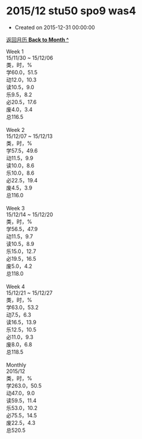 # 2015/12 stu50 spo9 was4

- Created on 2015-12-31 00:00:00

[返回月历 **Back to Month ^**](/lifelogs/2015/12/index.md)
<br/><div>Week 1</div><div>15/11/30 ~ 15/12/06</div><div>类，时，%</div><div>学60.0，51.5</div><div>动12.0，10.3</div><div>读10.5，9.0</div><div>乐9.5，8.2</div><div>必20.5，17.6</div><div>废4.0，3.4</div><div>总116.5</div><div><br/></div><div>Week 2</div><div>15/12/07 ~ 15/12/13</div><div>类，时，%</div><div>学57.5，49.6</div><div>动11.5，9.9</div><div>读10.0，8.6</div><div>乐10.0，8.6</div><div>必22.5，19.4</div><div>废4.5，3.9</div><div>总116.0</div><div><br/></div><div>Week 3</div><div>15/12/14 ~ 15/12/20</div><div>类，时，%</div><div>学56.5，47.9</div><div>动11.5，9.7</div><div>读10.5，8.9</div><div>乐15.0，12.7</div><div>必19.5，16.5</div><div>废5.0，4.2</div><div>总118.0</div><div><br/></div><div>Week 4</div><div>15/12/21 ~ 15/12/27</div><div>类，时，%</div><div>学63.0，53.2</div><div>动7.5，6.3</div><div>读16.5，13.9</div><div>乐12.5，10.5</div><div>必11.0，9.3</div><div>废8.0，6.8</div><div>总118.5</div><div><br/></div><div>Monthly</div><div>2015/12</div><div>类，时，%</div><div>学263.0，50.5</div><div>动47.0，9.0</div><div>读59.5，11.4</div><div>乐53.0，10.2</div><div>必75.5，14.5</div><div>废22.5，4.3</div><div>总520.5</div>

